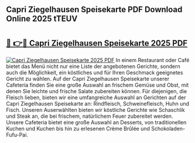 ## Capri Ziegelhausen Speisekarte PDF Download Online 2025 tTEUV

# <h2><a href="http://gcdeccl.nevu.top/?p=Capri+Ziegelhausen+Speisekarte">🔗 👉🔴 Capri Ziegelhausen Speisekarte 2025 PDF</a></h2>

[![Capri Ziegelhausen Speisekarte 2025 PDF](https://i.imgur.com/dBaPXMq.png)](http://gcdeccl.nevu.top/?p=Capri+Ziegelhausen+Speisekarte)
In einem Restaurant oder Café bietet das Menü nicht nur eine Liste der angebotenen Gerichte, sondern auch die Möglichkeit, ein köstliches und für Ihren Geschmack geeignetes Gericht zu wählen. Auf der Capri Ziegelhausen Speisekarte unserer Cafeteria finden Sie eine große Auswahl an frischem Gemüse und Obst, mit denen Sie leichte und frische Salate zubereiten können. Für diejenigen, die Fleisch lieben, bieten wir eine umfangreiche Auswahl an Gerichten auf der Capri Ziegelhausen Speisekarte an: Rindfleisch, Schweinefleisch, Huhn und Fisch. Unseren Auserwählten bieten wir köstliche Gerichte wie Schaschlik und Steak an, die bei frischem, natürlichem Feuer zubereitet werden. Unsere Cafeteria bietet eine große Auswahl an Desserts, von traditionellen Kuchen und Kuchen bis hin zu erlesenen Crème Brûlée und Schokoladen-Fufu-Pai.
